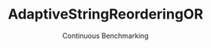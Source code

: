 ---
layout: docu
title: AdaptiveStringReorderingOR
subtitle: Continuous Benchmarking
selected: Expression_Reordering
expanded: Benchmarking
benchmark: /individual_results/AdaptiveStringReorderingOR.html
---